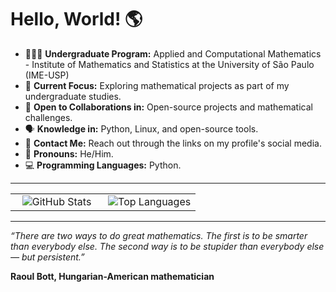 # Hello, World! 🌎 
- 🧑🏽‍🎓 **Undergraduate Program:** Applied and Computational Mathematics - Institute of Mathematics and Statistics at the University of São Paulo (IME-USP)
- 🎯 **Current Focus:** Exploring mathematical projects as part of my undergraduate studies.
- 🤝 **Open to Collaborations in:** Open-source projects and mathematical challenges.
- 🗣️ **Knowledge in:** Python, Linux, and open-source tools.
- 📧 **Contact Me:** Reach out through the links on my profile's social media.
- 🌟 **Pronouns:** He/Him.
- 💻 **Programming Languages:** Python.

---

<table align="center">
  <tr>
    <td align="center" style="width: 50%;">
      <img src="https://github-readme-stats.vercel.app/api/?username=lucasamtaylor01&show_icons=true&title_color=fffffff&icon_color=000000&text_color=000000" alt="GitHub Stats"/>
    </td>
    <td align="center" style="width: 50%;">
      <img src="https://github-readme-stats.anuraghazra1.vercel.app/api/top-langs/?username=lucasamtaylor01" alt="Top Languages"/>
    </td>
  </tr>
</table>

---

*“There are two ways to do great mathematics. The first is to be smarter than everybody else. The second way is to be stupider than everybody else — but persistent.”*

**Raoul Bott, Hungarian-American mathematician**

